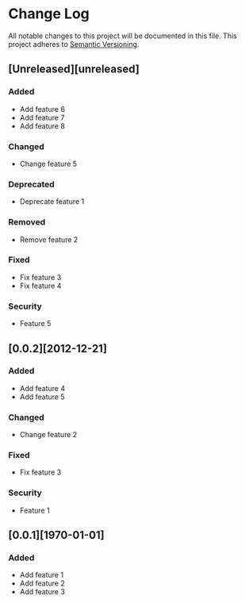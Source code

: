 # Change Log
All notable changes to this project will be documented in this file.
This project adheres to [Semantic Versioning](http://semver.org/).

## [Unreleased][unreleased]

### Added
- Add feature 6
- Add feature 7
- Add feature 8

### Changed
- Change feature 5

### Deprecated
- Deprecate feature 1

### Removed
- Remove feature 2

### Fixed
- Fix feature 3
- Fix feature 4

### Security
- Feature 5

## [0.0.2][2012-12-21]

### Added
- Add feature 4
- Add feature 5

### Changed
- Change feature 2

### Fixed
- Fix feature 3

### Security
- Feature 1

## [0.0.1][1970-01-01]

### Added
- Add feature 1
- Add feature 2
- Add feature 3
